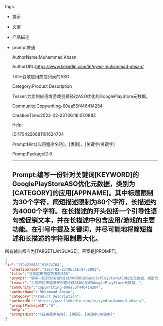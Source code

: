   tags: 
- 提示
- 文案
- 产品描述
- prompt普通

  AuthorName:Muhammad Ahsan

  AuthorURL:https://www.linkedin.com/in/syed-muhammad-ahsan/

  Title:谷歌应用商店列表的ASO

  Category:Product Description

  Teaser:为您的应用或游戏创建经过ASO优化的GooglePlayStore元数据。

  Community:Copywriting-00ea56f446414284

  CreationTime:2023-02-23T06:16:07.088Z

  Help:

  ID:1794220881191624704

  PromptHint:[应用程序名称]，[类别]，[关键字/关键字]

  PromptPackageID:0

  ---

  ## Prompt:编写一份针对关键词[KEYWORD]的GooglePlayStoreASO优化元数据，类别为[CATEGORY]的应用[APPNAME]。其中标题限制为30个字符，简短描述限制为80个字符，长描述约为4000个字符。在长描述的开头包括一个引导性语句或促销文本，并在长描述中包含应用/游戏的主要功能。在引号中提及关键词，并尽可能地将简短描述和长描述的字符限制最大化。

所有输出都应为[TARGETLANGUAGE]。答案是[PROMPT]。

  ```json
  {
  "id":"1794220881191624704",
    "creationTime":"2023-02-23T06:16:07.088Z",
    "title":"谷歌应用商店列表的ASO",
    "prompt":"编写一份针对关键词[KEYWORD]的GooglePlayStoreASO优化元数据，类别为[CATEGORY]的应用[APPNAME]。其中标题限制为30个字符，简短描述限制为80个字符，长描述约为4000个字符。在长描述的开头包括一个引导性语句或促销文本，并在长描述中包含应用/游戏的主要功能。在引号中提及关键词，并尽可能地将简短描述和长描述的字符限制最大化。\n\n所有输出都应为[TARGETLANGUAGE]。答案是[PROMPT]。",
    "teaser":"为您的应用或游戏创建经过ASO优化的GooglePlayStore元数据。",
    "community":"Copywriting-00ea56f446414284",
    "authorName":"Muhammad Ahsan",
    "category":"Product Description",
    "authorURL":"https://www.linkedin.com/in/syed-muhammad-ahsan/",
    "promptPackageID":"0",
    "help":"",
    "promptHint":"[应用程序名称]，[类别]，[关键字/关键字]"
  }
  ```
